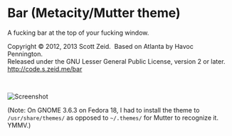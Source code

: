Bar (Metacity/Mutter theme)
===========================
A fucking bar at the top of your fucking window.

Copyright © 2012, 2013 Scott Zeid.  Based on Atlanta by Havoc Pennington.   
Released under the GNU Lesser General Public License, version 2 or later.  
<http://code.s.zeid.me/bar>

 

![Screenshot](https://bitbucket.org/scottywz/bar/raw/master/screenshot.png)

(Note:  On GNOME 3.6.3 on Fedora 18, I had to install the theme to
`/usr/share/themes/` as opposed to `~/.themes/` for Mutter to recognize it. 
YMMV.)
